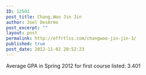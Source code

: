 ```yaml
---
ID: 12501
post_title: Chang,Woo Jin Jin
author: Joel DesArmo
post_excerpt: ""
layout: post
permalink: http://effrtlss.com/changwoo-jin-jin-3/
published: true
post_date: 2012-11-02 20:52:23
---
```

<p>Average GPA in Spring 2012 for first course listed: 3.401</p>